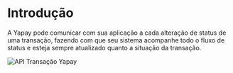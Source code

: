 # Introdução

A Yapay pode comunicar com sua aplicação a cada alteração de status de uma transação, fazendo com que seu sistema acompanhe todo o fluxo de status e esteja sempre atualizado quanto a situação da transação.

![API Transação Yapay](/images/Notificacao_automatica.png "Notificação Automática de Status Yapay")

